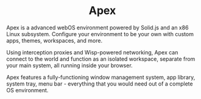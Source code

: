 <div align="center">
  <h1>Apex</h1>
</div>

Apex is a advanced webOS environment powered by Solid.js and an x86 Linux subsystem. Configure your environment to be your own with custom apps, themes, workspaces, and more.

Using interception proxies and Wisp-powered networking, Apex can connect to the world and function as an isolated workspace, separate from your main system, all running inside your browser.

Apex features a fully-functioning window management system, app library, system tray, menu bar - everything that you would need out of a complete OS environment.